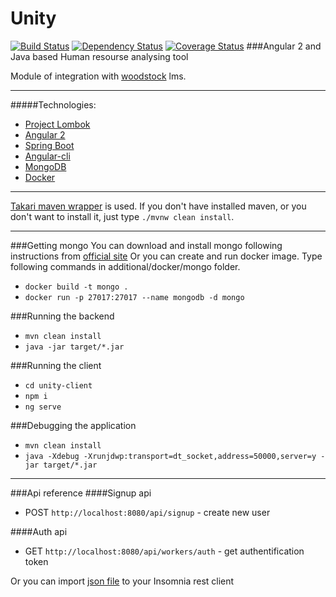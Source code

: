 # Unity
[![Build Status](https://travis-ci.org/vlsidlyarevich/unity.svg?branch=master)](https://travis-ci.org/vlsidlyarevich/unity)
[![Dependency Status](https://www.versioneye.com/user/projects/58028731a23d5200345545db/badge.svg?style=flat-square)](https://www.versioneye.com/user/projects/58028731a23d5200345545db)
[![Coverage Status](https://coveralls.io/repos/github/vlsidlyarevich/unity/badge.svg?branch=master)](https://coveralls.io/github/vlsidlyarevich/unity?branch=master)
###Angular 2 and Java based Human resourse analysing tool

Module of integration with [woodstock](https://github.com/solairerove/woodstock) lms.

---
#####Technologies:
* [Project Lombok](https://projectlombok.org/)
* [Angular 2](https://angular.io/)
* [Spring Boot](http://projects.spring.io/spring-boot/)
* [Angular-cli](https://cli.angular.io/)
* [MongoDB](https://www.mongodb.com/)
* [Docker](https://www.docker.com/)

---
[Takari maven wrapper](https://github.com/takari/maven-wrapper) is used.
If you don't have installed maven, or you don't want to install it, just type `./mvnw clean install`.

---
###Getting mongo
You can download and install mongo following instructions from [official site](https://docs.mongodb.com/manual/administration/install-community/)
Or you can create and run docker image.
Type following commands in additional/docker/mongo folder.
* `docker build -t mongo .`
* `docker run -p 27017:27017 --name mongodb -d mongo`

 
###Running the backend
* `mvn clean install`
* `java -jar target/*.jar`

###Running the client
* `cd unity-client`
* `npm i`
* `ng serve`

###Debugging the application
* `mvn clean install`
* `java -Xdebug -Xrunjdwp:transport=dt_socket,address=50000,server=y -jar target/*.jar`

---
###Api reference
####Signup api
* POST `http://localhost:8080/api/signup` - create new user

####Auth api
* GET `http://localhost:8080/api/workers/auth` - get authentification token

Or you can import [json file](https://github.com/vlsidlyarevich/unity/blob/master/additional/insomnia/unity-api.json) to your Insomnia rest client
